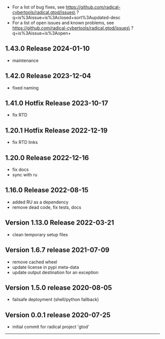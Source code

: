   
  - For a list of bug fixes, see
    https://github.com/radical-cybertools/radical.gtod/issues\
            ?q=is%3Aissue+is%3Aclosed+sort%3Aupdated-desc
  - For a list of open issues and known problems, see
    https://github.com/radical-cybertools/radical.gtod/issues\
            ?q=is%3Aissue+is%3Aopen+
    

1.43.0 Release                                                        2024-01-10
--------------------------------------------------------------------------------

  - maintenance


1.42.0 Release                                                        2023-12-04
--------------------------------------------------------------------------------

  - fixed naming


1.41.0 Hotfix Release                                                 2023-10-17
--------------------------------------------------------------------------------

  - fix RTD


1.20.1 Hotfix Release                                                 2022-12-19
--------------------------------------------------------------------------------

  - fix RTD links


1.20.0 Release                                                        2022-12-16
--------------------------------------------------------------------------------

  - fix docs
  - sync with ru


1.16.0 Release                                                        2022-08-15
--------------------------------------------------------------------------------


  - added RU as a dependency
  - remove dead code, fix tests, docs


Version 1.13.0 Release                                                2022-03-21
--------------------------------------------------------------------------------

  - clean temporary setup files

  
Version 1.6.7 release                                                 2021-07-09
--------------------------------------------------------------------------------
  
  - remove cached wheel
  - update license in pypi meta-data
  - update output destination for an exception


Version 1.5.0 release                                                 2020-08-05
--------------------------------------------------------------------------------
  
  - failsafe deployment (shell/python fallback)


Version 0.0.1 release                                                 2020-07-25
--------------------------------------------------------------------------------

  - initial commit for radical project 'gtod'

    
--------------------------------------------------------------------------------

